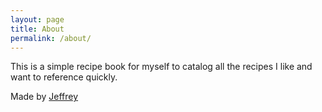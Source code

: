 ```yaml
---
layout: page
title: About
permalink: /about/
---
```


This is a simple recipe book for myself to catalog all the recipes I like and want to reference quickly. 

Made by [Jeffrey](https://jeffreylarrimore.com)
